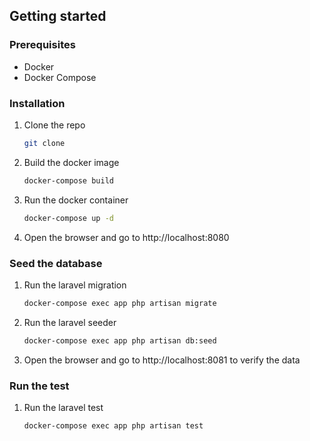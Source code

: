 ## Getting started

### Prerequisites
- Docker
- Docker Compose

### Installation
1. Clone the repo
   ```sh
   git clone
    ```
2. Build the docker image
    ```sh
    docker-compose build
    ```
3. Run the docker container
    ```sh
    docker-compose up -d 
    ```
4. Open the browser and go to http://localhost:8080

### Seed the database
1. Run the laravel migration
    ```sh
    docker-compose exec app php artisan migrate
    ```
2. Run the laravel seeder
    ```sh
    docker-compose exec app php artisan db:seed
    ```
3. Open the browser and go to http://localhost:8081 to verify the data

### Run the test

1. Run the laravel test
    ```sh
    docker-compose exec app php artisan test
    ```
